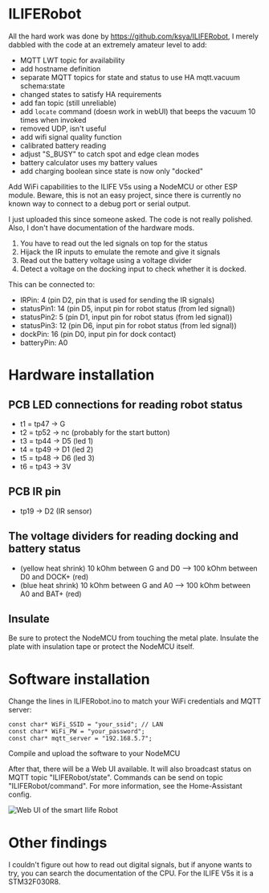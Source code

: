 # ILIFERobot
All the hard work was done by https://github.com/ksya/ILIFERobot, I merely dabbled with the code at an extremely amateur level to add:

- MQTT LWT topic for availability
- add hostname definition
- separate MQTT topics for state and status to use HA mqtt.vacuum schema:state
- changed states to satisfy HA requirements
- add fan topic (still unreliable)
- add `locate` command (doesn work in webUI) that beeps the vacuum 10 times when invoked
- removed UDP, isn't useful
- add wifi signal quality function
- calibrated battery reading
- adjust "S_BUSY" to catch spot and edge clean modes
- battery calculator uses my battery values
- add charging boolean since state is now only "docked"

Add WiFi capabilities to the ILIFE V5s using a NodeMCU or other ESP module. 
Beware, this is not an easy project, since there is currently no known way to connect to a debug port or serial output.

I just uploaded this since someone asked. The code is not really polished. Also, I don't have documentation of the hardware mods. 

1. You have to read out the led signals on top for the status
2. Hijack the IR inputs to emulate the remote and give it signals
3. Read out the battery voltage using a voltage divider
4. Detect a voltage on the docking input to check whether it is docked.

This can be connected to:
* IRPin:       4 (pin D2, pin that is used for sending the IR signals)
* statusPin1:  14 (pin D5, input pin for robot status (from led signal))
* statusPin2:  5 (pin D1, input pin for robot status (from led signal))
* statusPin3:  12 (pin D6, input pin for robot status (from led signal))
* dockPin:     16 (pin D0, input pin for dock contact)
* batteryPin: A0

# Hardware installation
## PCB LED connections for reading robot status
* t1 = tp47 -> G
* t2 = tp52 -> nc (probably for the start button)
* t3 = tp44 -> D5 (led 1)
* t4 = tp49 -> D1 (led 2)
* t5 = tp48 -> D6 (led 3)
* t6 = tp43 -> 3V

## PCB IR pin
* tp19 -> D2 (IR sensor)

## The voltage dividers for reading docking and battery status
* (yellow heat shrink) 10 kOhm between G and D0 --> 100 kOhm between D0 and DOCK+ (red)
* (blue heat shrink) 10 kOhm between G and A0 --> 100 kOhm between A0 and BAT+ (red)

## Insulate
Be sure to protect the NodeMCU from touching the metal plate. Insulate the plate with insulation tape or protect the NodeMCU itself.

# Software installation
Change the lines in ILIFERobot.ino to match your WiFi credentials and MQTT server:

    const char* WiFi_SSID = "your_ssid"; // LAN
    const char* WiFi_PW = "your_password";
    const char* mqtt_server = "192.168.5.7";

Compile and upload the software to your NodeMCU 

After that, there will be a Web UI available. It will also broadcast status on MQTT topic "ILIFERobot/state". Commands can be send on topic "ILIFERobot/command". For more information, see the Home-Assistant config.

![Web UI of the smart Ilife Robot](https://github.com/ksya/ILIFERobot/raw/master/images/webui.png)

# Other findings
I couldn't figure out how to read out digital signals, but if anyone wants to try, you can search the documentation of the CPU. For the ILIFE V5s it is a STM32F030R8.

